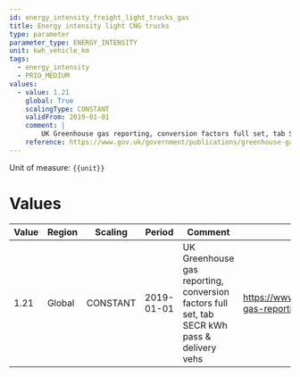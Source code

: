 ```yaml
---
id: energy_intensity_freight_light_trucks_gas
title: Energy intensity light CNG trucks
type: parameter
parameter_type: ENERGY_INTENSITY
unit: kwh_vehicle_km
tags:
  - energy_intensity
  - PRIO_MEDIUM
values:
  - value: 1.21
    global: True
    scalingType: CONSTANT
    validFrom: 2019-01-01
    comment: |
        UK Greenhouse gas reporting, conversion factors full set, tab SECR kWh pass & delivery vehs
    reference: https://www.gov.uk/government/publications/greenhouse-gas-reporting-conversion-factors-2020
---
```



Unit of measure: `{{unit}}`


# Values


| Value | Region | Scaling | Period | Comment | Reference |
|-------|--------|---------|--------|---------|-----------|
| 1.21 | Global | CONSTANT | 2019-01-01 | UK Greenhouse gas reporting, conversion factors full set, tab SECR kWh pass & delivery vehs | https://www.gov.uk/government/publications/greenhouse-gas-reporting-conversion-factors-2020 |


